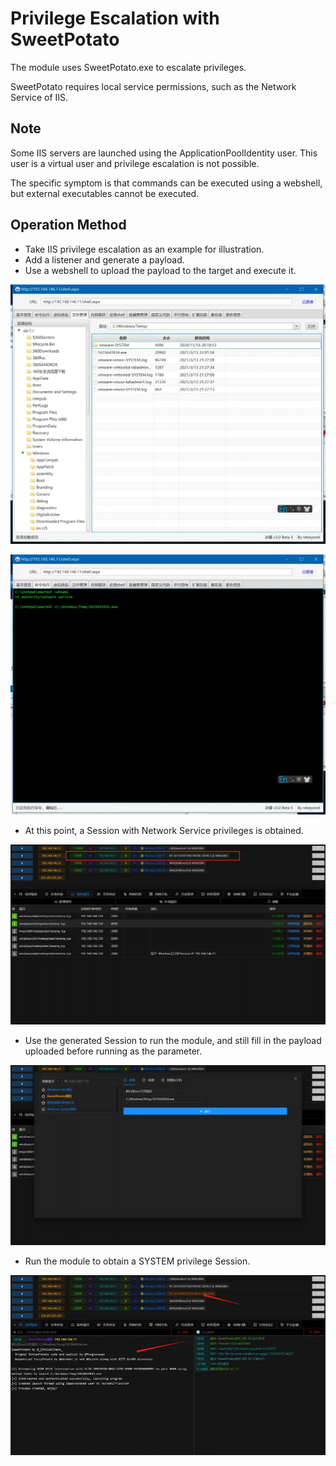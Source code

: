 # Privilege Escalation with SweetPotato


The module uses SweetPotato.exe to escalate privileges.

SweetPotato requires local service permissions, such as the Network Service of IIS.

## Note
Some IIS servers are launched using the ApplicationPoolIdentity user. This user is a virtual user and privilege escalation is not possible.

The specific symptom is that commands can be executed using a webshell, but external executables cannot be executed.

## Operation Method
+ Take IIS privilege escalation as an example for illustration.
+ Add a listener and generate a payload.
+ Use a webshell to upload the payload to the target and execute it.

![](img/PrivilegeEscalation_ExploitationForPrivilegeEscalation_SweetPotato/1.webp)

![](img/PrivilegeEscalation_ExploitationForPrivilegeEscalation_SweetPotato/2.webp)

+ At this point, a Session with Network Service privileges is obtained.

![](img/PrivilegeEscalation_ExploitationForPrivilegeEscalation_SweetPotato/3.webp)

+ Use the generated Session to run the module, and still fill in the payload uploaded before running as the parameter.

![](img/PrivilegeEscalation_ExploitationForPrivilegeEscalation_SweetPotato/4.webp)

+ Run the module to obtain a SYSTEM privilege Session.

![](img/PrivilegeEscalation_ExploitationForPrivilegeEscalation_SweetPotato/5.webp)